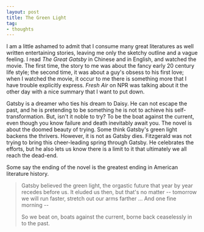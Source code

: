 ```yaml
---
layout: post
title: The Green Light
tag:
- thoughts
---
```


I am a little ashamed to admit that I consume many great literatures as well written entertaining stories, leaving me only the sketchy outline and a vague feeling.  I read _The Great Gatsby_ in Chinese and in English, and watched the movie.  The first time, the story to me was about the fancy early 20 century life style;  the second time, it was about a guy's obsess to his first love; when I watched the movie, it occur to me there is something more that I have trouble explicitly express.  _Fresh Air_ on NPR was talking about it the other day with a nice summary that I want to put down. 

<!-- It is a brutal story with three dead bodies by the end of the novel.  The Buchanan's leave town.  They leave other people to clean up their messes.  They are that kind of rich, privileged, entitled couple. And we've only got our narrator, Nick, who survives the wreck and lives on to tell us all the story of Gatsby, because he believed Gatsby has the one pure soul in the entire story. He's pure because he believes in something and his love for Daisy, even though she's married.  There must be moments that Daisy felt short for Gatsby's vision.  She is just something everybody is chasing, but she doesn't measure up.  -->

Gatsby is a dreamer who ties his dream to Daisy.  He can not escape the past, and he is pretending to be something he is not to achieve his self-transformation.  But, isn't it noble to try?  To be the boat against the current, even though you know failure and death inevitably await you.  The novel is about the doomed beauty of trying. Some think Gatsby's green light backens the thrivers. However, it is not as Gatsby dies.  Fitzgerald was not trying to bring this cheer-leading spring through Gatsby.  He celebrates the efforts, but he also lets us know there is a limit to it that ultimately we all reach the dead-end.  

Some say the ending of the novel is the greatest ending in American literature history.  

> Gatsby believed the green light, the orgastic future that year by year recedes before us.  It eluded us then, but that's no matter -- tomorrow we will run faster, stretch out our arms farther ... And one fine morning -- 
>
> So we beat on, boats against the current, borne back ceaselessly in to the past. 
